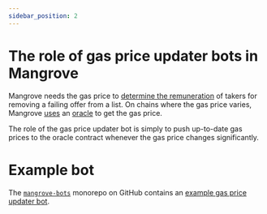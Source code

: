 ```yaml
---
sidebar_position: 2
---
```


# The role of gas price updater bots in Mangrove

Mangrove needs the gas price to [determine the remuneration](../../contracts/technical-references/taking-and-making-offers/reactive-offer/offer-provision.md#bounty) of takers for removing a failing offer from a list. On chains where the gas price varies, Mangrove [uses](/contracts/technical-references/governance-parameters/global-variables) an [oracle](/contracts/technical-references/periphery/oracle) to get the gas price.

The role of the gas price updater bot is simply to push up-to-date gas prices to the oracle contract whenever the gas price changes significantly.


# Example bot

The [`mangrove-bots`](https://github.com/mangrovedao/mangrove-bots) monorepo on GitHub contains an [example gas price updater bot](https://github.com/mangrovedao/mangrove-bots/tree/master/packages/bot-updategas).